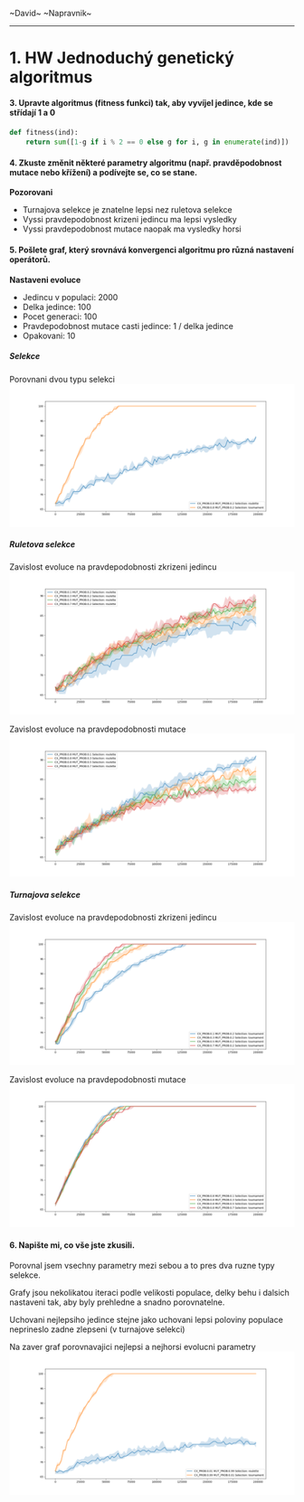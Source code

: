 ~David~ ~Napravnik~

-----
# 1. HW Jednoduchý genetický algoritmus

#### 3. Upravte algoritmus (fitness funkci) tak, aby vyvíjel jedince, kde se střídají 1 a 0
``` python
def fitness(ind):
	return sum([1-g if i % 2 == 0 else g for i, g in enumerate(ind)])
```

#### 4. Zkuste změnit některé parametry algoritmu (např. pravděpodobnost mutace nebo křížení) a podívejte se, co se stane.

**Pozorovani**
- Turnajova selekce je znatelne lepsi nez ruletova selekce
- Vyssi pravdepodobnost krizeni jedincu ma lepsi vysledky
- Vyssi pravdepodobnost mutace naopak ma vysledky horsi 


#### 5. Pošlete graf, který srovnává konvergenci algoritmu pro různá nastavení operátorů.

**Nastaveni evoluce**
- Jedincu v populaci: 2000
- Delka jedince: 100
- Pocet generaci: 100
- Pravdepodobnost mutace casti jedince: 1 / delka jedince
- Opakovani: 10

##### Selekce
Porovnani dvou typu selekci
![Selection](./selection.png)

##### Ruletova selekce
Zavislost evoluce na pravdepodobnosti zkrizeni jedincu
![CX_PROB](./roulette-CX_PROB.png)

Zavislost evoluce na pravdepodobnosti mutace
![MUT_PROB](./roulette-MUT_PROB.png)

##### Turnajova selekce
Zavislost evoluce na pravdepodobnosti zkrizeni jedincu ![CX_PROB](./tournament-CX_PROB.png)

Zavislost evoluce na pravdepodobnosti mutace
![MUT_PROB](./tournament-MUT_PROB.png)

#### 6. Napište mi, co vše jste zkusili.

Porovnal jsem vsechny parametry mezi sebou a to pres dva ruzne typy selekce.

Grafy jsou nekolikatou iteraci podle velikosti populace, delky behu i dalsich nastaveni tak, aby byly prehledne a snadno porovnatelne.

Uchovani nejlepsiho jedince stejne jako uchovani lepsi poloviny populace neprineslo zadne zlepseni (v turnajove selekci)

Na zaver graf porovnavajici nejlepsi a nejhorsi evolucni parametry
![BestVsWorst](./BestVsWorst.png)
